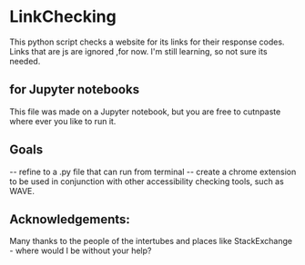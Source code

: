 # LinkChecking
This python script checks a website for its links for their response codes. 
Links that are js are ignored ,for now. I'm still learning, so not sure its needed. 

## for Jupyter notebooks
This file was made on a Jupyter notebook, but you are free to cutnpaste where ever you like to run it. 

## Goals
-- refine to a .py file that can run from terminal
-- create a chrome extension to be used in conjunction with other accessibility checking tools, such as WAVE. 

## Acknowledgements:
Many thanks to the people of the intertubes and places like StackExchange - where would I be without your help?
